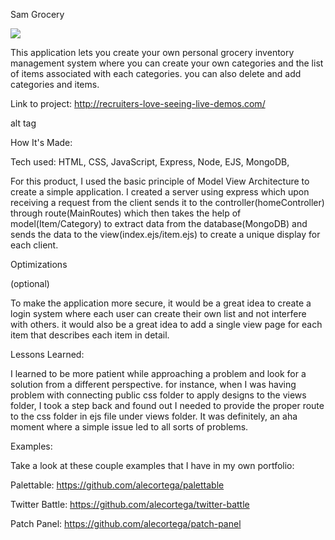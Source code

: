 Sam Grocery

<img src="./public/grocery.mp4"/>

This application lets you create your own personal grocery inventory management system where you can create your own categories and the list of items associated with each categories. you can also delete and add categories and items.

Link to project: http://recruiters-love-seeing-live-demos.com/

alt tag

How It's Made:

Tech used: HTML, CSS, JavaScript, Express, Node, EJS, MongoDB,

For this product, I used the basic principle of Model View Architecture to create a simple application. I created a server using express which upon receiving a request from the client sends it to the controller(homeController) through route(MainRoutes) which then takes the help of model(Item/Category) to extract data from the database(MongoDB) and sends the data to the view(index.ejs/item.ejs) to create a unique display for each client.

Optimizations

(optional)

To make the application more secure, it would be a great idea to create a login system where each user can create their own list and not interfere with others. it would also be a great idea to add a single view page for each item that describes each item in detail.

Lessons Learned:

I learned to be more patient while approaching a problem and look for a solution from a different perspective. for instance, when I was having problem with connecting public css folder to apply designs to the views folder, I took a step back and found out I needed to provide the proper route to the css folder in ejs file under views folder. It was definitely, an aha moment where a simple issue led to all sorts of problems.

Examples:

Take a look at these couple examples that I have in my own portfolio:

Palettable: https://github.com/alecortega/palettable

Twitter Battle: https://github.com/alecortega/twitter-battle

Patch Panel: https://github.com/alecortega/patch-panel

